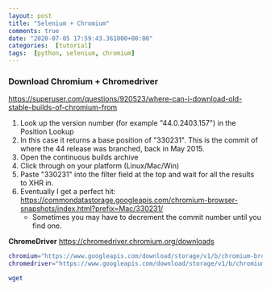 ```yaml
---
layout: post
title: "Selenium + Chromium"
comments: true
date: "2020-07-05 17:59:43.361000+00:00"
categories:  [tutorial]
tags:  [python, selenium, chromium]
---
```




### Download Chromium + Chromedriver

https://superuser.com/questions/920523/where-can-i-download-old-stable-builds-of-chromium-from

1. Look up the version number (for example "44.0.2403.157") in the Position Lookup
2. In this case it returns a base position of "330231". This is the commit of where the 44 release was branched, back in May 2015.
3. Open the continuous builds archive
4. Click through on your platform (Linux/Mac/Win)
5. Paste "330231" into the filter field at the top and wait for all the results to XHR in.
6. Eventually I get a perfect hit: https://commondatastorage.googleapis.com/chromium-browser-snapshots/index.html?prefix=Mac/330231/
    * Sometimes you may have to decrement the commit number until you find one.
    
**ChromeDriver**
https://chromedriver.chromium.org/downloads

```bash
chromium="https://www.googleapis.com/download/storage/v1/b/chromium-browser-snapshots/o/Linux_x64%2F756066%2Fchrome-linux.zip?generation=1585871012733067&alt=media"
chromedriver="https://www.googleapis.com/download/storage/v1/b/chromium-browser-snapshots/o/Linux_x64%2F756066%2Fchromedriver_linux64.zip?generation=1585871017688644&alt=media"

wget
```
